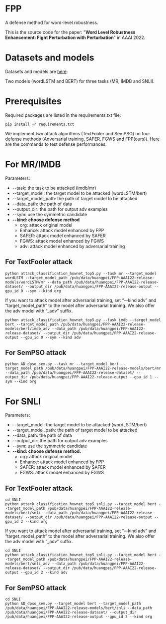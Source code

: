 # FPP

A defense method for word-level robustness.

This is the source code for the paper: "**Word Level Robustness Enhancement: Fight Perturbation with Perturbation**" in AAAI 2022.

# Datasets and models

Datasets and models are [here](https://drive.google.com/drive/folders/1TpSoYxYlj3fk8MUYhJrFE0C7AzSOyM0G?usp=sharing):

Two models (wordLSTM and BERT) for three tasks (MR, IMDB and SNLI).

# Prerequisites

Required packages are listed in the requirements.txt file:

`pip install -r requirements.txt`

We implement two attack algorithms (TextFooler and SemPSO) on four defense methods (Adversarial training, SAFER, FGWS and FPP(ours)). Here are the commands to test defense performances.

# For MR/IMDB

Parameters:

- --task: the task to be attacked (imdb/mr)
- --target_model: the target model to be attacked (wordLSTM/bert)
- --target_model_path: the path of target model to be attacked
- --data_path: the path of data
- --output_dir: the path for output adv examples
- --sym: use the symmetric candidate
- **--kind: choose defense method**
    - org: attack original model
    - Enhance: attack model enhanced by FPP
    - SAFER: attack model enhanced by SAFER
    - FGWS: attack model enhanced by FGWS
    - adv: attack model enhanced by adversarial training

## For TextFooler attack

```
python attack_classification_hownet_top5.py --task mr --target_model wordLSTM --target_model_path /pub/data/huangpei/FPP-AAAI22-release-models/wordLSTM/mr --data_path /pub/data/huangpei/FPP-AAAI22-release-dataset/ --output_dir /pub/data/huangpei/FPP-AAAI22-release-output --gpu_id 0 --sym --kind org

```

If you want to attack model after adversarial training, set “--kind adv” and “target_model_path” to the model after adversarial training. We also offer the adv model with “_adv” suffix.

```
python attack_classification_hownet_top5.py --task imdb --target_model bert --target_model_path /pub/data/huangpei/FPP-AAAI22-release-models/bert/imdb_adv --data_path /pub/data/huangpei/FPP-AAAI22-release-dataset/ --output_dir /pub/data/huangpei/FPP-AAAI22-release-output --gpu_id 0 --sym --kind adv

```

## For SemPSO attack

```
python AD_dpso_sem.py --task mr --target_model bert --target_model_path /pub/data/huangpei/FPP-AAAI22-release-models/bert/mr --data_path /pub/data/huangpei/FPP-AAAI22-release-dataset/ --output_dir /pub/data/huangpei/FPP-AAAI22-release-output --gpu_id 1 --sym --kind org

```

# For SNLI

Parameters:

- --target_model: the target model to be attacked (wordLSTM/bert)
- --target_model_path: the path of target model to be attacked
- --data_path: the path of data
- --output_dir: the path for output adv examples
- --sym: use the symmetric candidate
- **--kind: choose defense method.**
    - org: attack original model
    - Enhance: attack model enhanced by FPP
    - SAFER: attack model enhanced by SAFER
    - FGWS: attack model enhanced by FGWS

## For TextFooler attack

```
cd SNLI
python attack_classification_hownet_top5_snli.py --target_model bert --target_model_path /pub/data/huangpei/FPP-AAAI22-release-models/bert/snli --data_path /pub/data/huangpei/FPP-AAAI22-release-dataset/ --output_dir /pub/data/huangpei/FPP-AAAI22-release-output --gpu_id 2 --kind org

```

If you want to attack model after adversarial training, set “--kind adv” and “target_model_path” to the model after adversarial training. We also offer the adv model with “_adv” suffix.

```
cd SNLI
python attack_classification_hownet_top5_snli.py --target_model bert --target_model_path /pub/data/huangpei/FPP-AAAI22-release-models/bert/snli_adv --data_path /pub/data/huangpei/FPP-AAAI22-release-dataset/ --output_dir /pub/data/huangpei/FPP-AAAI22-release-output --gpu_id 2 --kind adv

```

## For SemPSO attack

```
cd SNLI
python AD_dpso_sem.py --target_model bert --target_model_path /pub/data/huangpei/FPP-AAAI22-release-models/bert/snli --data_path /pub/data/huangpei/FPP-AAAI22-release-dataset/ --output_dir /pub/data/huangpei/FPP-AAAI22-release-output --gpu_id 2 --kind org
```
